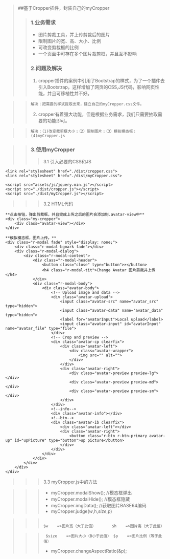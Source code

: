 > ##基于Cropper插件，封装自己的myCropper
>> ### 1.业务需求
>> * 图片剪裁工具，并上传剪裁后的图片
>> * 限制图片的宽、高、大小、比例
>> * 可改变剪裁框的比例
>> * 一个页面中可存在多个图片裁剪框，并且互不影响
>> ### 2.问题及解决
>> 1. cropper插件的案例中引用了Bootstrap的样式，为了一个插件去引入Bootstrap，这样增加了网页的CSS,JS代码，影响网页性能，并且可移植性并不好。

>>     解决：把需要的样式提取出来，建立自己的myCropper.css文件。
>> 2. cropper有着强大功能，但是根据业务需求，我们只需要抽取需要的功能即可。

>>     解决：（1)改变裁剪框大小；（2）限制图片；（3）模拟模态框；(4)myCropper.js

>> ### 3.使用myCropper
>>> 3.1 引入必要的CSS和JS
>>> 
	<link rel="stylesheet" href="./dist/cropper.css">
    <link rel="stylesheet" href="./dist/myCropper.css">
>>>
	<script src="assets/js/jquery.min.js"></script>
    <script src="./dist/cropper.js"></script>
	<script src="./dist/myCropper.js"></script>
>>> 3.2 HTML代码
>>>
	**点击按钮，弹出剪裁框，并且完成上传之后的图片会添加到.avatar-view中**
	<div class="my-cropper">
        <div class="avatar-view"></div>
    </div>
>>>
	**模拟模态框，图片上传。**
    <div class="r-modal fade" style="display: none;">
        <div class="r-modal-bgmark fade"></div>
        <div class="r-modal-dialog">
            <div class="r-modal-content">
                <div class="r-modal-header">
                    <button class="close" type="button">×</button>
                    <h4 class="r-modal-tit">Change Avatar 图片剪裁并上传</h4>
                </div>
                <div class="r-modal-body">
                    <div class="avatar-body">
                        <!-- Upload image and data -->
                        <div class="avatar-upload">
                            <input class="avatar-src" name="avatar_src" type="hidden">
                            <input class="avatar-data" name="avatar_data" type="hidden">
                            <label for="avatarInput">Local upload</label>
                            <input class="avatar-input" id="avatarInput" name="avatar_file" type="file">
                        </div>
                        <!-- Crop and preview -->
                        <div class="avatar-cp clearfix">
                            <div class="avatar-left">
                                <div class="avatar-wrapper">
                                    <img src="" alt="">
                                </div>
                            </div>
                            <div class="avatar-right">
                                <div class="avatar-preview preview-lg"></div>
                                <div class="avatar-preview preview-md"></div>
                                <div class="avatar-preview preview-sm"></div>
                            </div>
                        </div>
                        <!--info-->
                        <div class="avatar-info"></div>
                        <!--btn-->
                        <div class="avatar-ib clearfix">
                            <div class="avatar-left"></div>
                            <div class="avatar-right">
                                <button class="r-btn r-btn-primary avatar-up" id="upPicture" type="button">up picture</button>
                            </div>
                        </div>
                    </div>
                </div>
            </div>
        </div>
    </div>
>>> 3.3 myCropper.js中的方法

>>>  * myCropper.modalShow(); //模态框弹出
>>>  * myCropper.modalHide(); //模态框隐藏
>>>  * myCropper.imgData();   //获取图片BASE64编码
>>>  * myCropper.judge($w,$h,$size,$p)

>>>      $w    =>图片宽（大于此值）       $h    =>图片高（大于此值）
>
>>>      $size    =>图片大小（B小于此值） $p    =>图片比例（等于此值）
>>>  * myCropper.changeAspectRatio(&p);
    
	